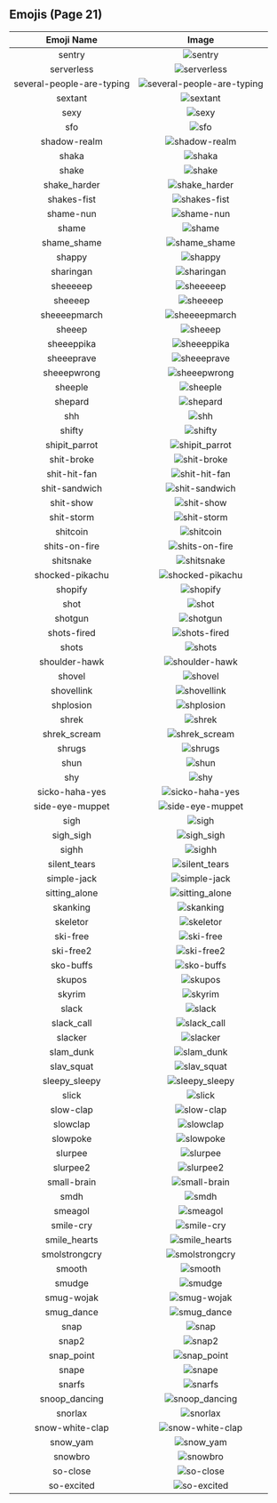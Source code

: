 
  ## Emojis (Page 21)
  |Emoji Name|Image|
  | :-: | :-: |
  |sentry| ![sentry](/emojis/denverdevs/sentry.png)|
  |serverless| ![serverless](/emojis/denverdevs/serverless.png)|
  |several-people-are-typing| ![several-people-are-typing](/emojis/denverdevs/several-people-are-typing.gif)|
  |sextant| ![sextant](/emojis/denverdevs/sextant.png)|
  |sexy| ![sexy](/emojis/denverdevs/sexy.gif)|
  |sfo| ![sfo](/emojis/denverdevs/sfo.png)|
  |shadow-realm| ![shadow-realm](/emojis/denverdevs/shadow-realm.jpg)|
  |shaka| ![shaka](/emojis/denverdevs/shaka.png)|
  |shake| ![shake](/emojis/denverdevs/shake.gif)|
  |shake_harder| ![shake_harder](/emojis/denverdevs/shake_harder.gif)|
  |shakes-fist| ![shakes-fist](/emojis/denverdevs/shakes-fist.gif)|
  |shame-nun| ![shame-nun](/emojis/denverdevs/shame-nun.gif)|
  |shame| ![shame](/emojis/denverdevs/shame.png)|
  |shame_shame| ![shame_shame](/emojis/denverdevs/shame_shame.gif)|
  |shappy| ![shappy](/emojis/denverdevs/shappy.png)|
  |sharingan| ![sharingan](/emojis/denverdevs/sharingan.gif)|
  |sheeeeep| ![sheeeeep](/emojis/denverdevs/sheeeeep.gif)|
  |sheeeep| ![sheeeep](/emojis/denverdevs/sheeeep.gif)|
  |sheeeepmarch| ![sheeeepmarch](/emojis/denverdevs/sheeeepmarch.gif)|
  |sheeep| ![sheeep](/emojis/denverdevs/sheeep.gif)|
  |sheeeppika| ![sheeeppika](/emojis/denverdevs/sheeeppika.gif)|
  |sheeeprave| ![sheeeprave](/emojis/denverdevs/sheeeprave.gif)|
  |sheeepwrong| ![sheeepwrong](/emojis/denverdevs/sheeepwrong.gif)|
  |sheeple| ![sheeple](/emojis/denverdevs/sheeple.png)|
  |shepard| ![shepard](/emojis/denverdevs/shepard.png)|
  |shh| ![shh](/emojis/denverdevs/shh.gif)|
  |shifty| ![shifty](/emojis/denverdevs/shifty.gif)|
  |shipit_parrot| ![shipit_parrot](/emojis/denverdevs/shipit_parrot.gif)|
  |shit-broke| ![shit-broke](/emojis/denverdevs/shit-broke.png)|
  |shit-hit-fan| ![shit-hit-fan](/emojis/denverdevs/shit-hit-fan.gif)|
  |shit-sandwich| ![shit-sandwich](/emojis/denverdevs/shit-sandwich.gif)|
  |shit-show| ![shit-show](/emojis/denverdevs/shit-show.png)|
  |shit-storm| ![shit-storm](/emojis/denverdevs/shit-storm.gif)|
  |shitcoin| ![shitcoin](/emojis/denverdevs/shitcoin.png)|
  |shits-on-fire| ![shits-on-fire](/emojis/denverdevs/shits-on-fire.gif)|
  |shitsnake| ![shitsnake](/emojis/denverdevs/shitsnake.gif)|
  |shocked-pikachu| ![shocked-pikachu](/emojis/denverdevs/shocked-pikachu.png)|
  |shopify| ![shopify](/emojis/denverdevs/shopify.jpg)|
  |shot| ![shot](/emojis/denverdevs/shot.png)|
  |shotgun| ![shotgun](/emojis/denverdevs/shotgun.gif)|
  |shots-fired| ![shots-fired](/emojis/denverdevs/shots-fired.png)|
  |shots| ![shots](/emojis/denverdevs/shots.png)|
  |shoulder-hawk| ![shoulder-hawk](/emojis/denverdevs/shoulder-hawk.gif)|
  |shovel| ![shovel](/emojis/denverdevs/shovel.png)|
  |shovellink| ![shovellink](/emojis/denverdevs/shovellink.gif)|
  |shplosion| ![shplosion](/emojis/denverdevs/shplosion.gif)|
  |shrek| ![shrek](/emojis/denverdevs/shrek.png)|
  |shrek_scream| ![shrek_scream](/emojis/denverdevs/shrek_scream.gif)|
  |shrugs| ![shrugs](/emojis/denverdevs/shrugs.gif)|
  |shun| ![shun](/emojis/denverdevs/shun.png)|
  |shy| ![shy](/emojis/denverdevs/shy.gif)|
  |sicko-haha-yes| ![sicko-haha-yes](/emojis/denverdevs/sicko-haha-yes.png)|
  |side-eye-muppet| ![side-eye-muppet](/emojis/denverdevs/side-eye-muppet.gif)|
  |sigh| ![sigh](/emojis/denverdevs/sigh.gif)|
  |sigh_sigh| ![sigh_sigh](/emojis/denverdevs/sigh_sigh.gif)|
  |sighh| ![sighh](/emojis/denverdevs/sighh.png)|
  |silent_tears| ![silent_tears](/emojis/denverdevs/silent_tears.gif)|
  |simple-jack| ![simple-jack](/emojis/denverdevs/simple-jack.jpg)|
  |sitting_alone| ![sitting_alone](/emojis/denverdevs/sitting_alone.gif)|
  |skanking| ![skanking](/emojis/denverdevs/skanking.jpg)|
  |skeletor| ![skeletor](/emojis/denverdevs/skeletor.png)|
  |ski-free| ![ski-free](/emojis/denverdevs/ski-free.jpg)|
  |ski-free2| ![ski-free2](/emojis/denverdevs/ski-free2.gif)|
  |sko-buffs| ![sko-buffs](/emojis/denverdevs/sko-buffs.png)|
  |skupos| ![skupos](/emojis/denverdevs/skupos.png)|
  |skyrim| ![skyrim](/emojis/denverdevs/skyrim.jpg)|
  |slack| ![slack](/emojis/denverdevs/slack.png)|
  |slack_call| ![slack_call](/emojis/denverdevs/slack_call.png)|
  |slacker| ![slacker](/emojis/denverdevs/slacker.png)|
  |slam_dunk| ![slam_dunk](/emojis/denverdevs/slam_dunk.gif)|
  |slav_squat| ![slav_squat](/emojis/denverdevs/slav_squat.gif)|
  |sleepy_sleepy| ![sleepy_sleepy](/emojis/denverdevs/sleepy_sleepy.gif)|
  |slick| ![slick](/emojis/denverdevs/slick.jpg)|
  |slow-clap| ![slow-clap](/emojis/denverdevs/slow-clap.png)|
  |slowclap| ![slowclap](/emojis/denverdevs/slowclap.gif)|
  |slowpoke| ![slowpoke](/emojis/denverdevs/slowpoke.gif)|
  |slurpee| ![slurpee](/emojis/denverdevs/slurpee.jpg)|
  |slurpee2| ![slurpee2](/emojis/denverdevs/slurpee2.png)|
  |small-brain| ![small-brain](/emojis/denverdevs/small-brain.png)|
  |smdh| ![smdh](/emojis/denverdevs/smdh.gif)|
  |smeagol| ![smeagol](/emojis/denverdevs/smeagol.png)|
  |smile-cry| ![smile-cry](/emojis/denverdevs/smile-cry.gif)|
  |smile_hearts| ![smile_hearts](/emojis/denverdevs/smile_hearts.png)|
  |smolstrongcry| ![smolstrongcry](/emojis/denverdevs/smolstrongcry.png)|
  |smooth| ![smooth](/emojis/denverdevs/smooth.png)|
  |smudge| ![smudge](/emojis/denverdevs/smudge.png)|
  |smug-wojak| ![smug-wojak](/emojis/denverdevs/smug-wojak.png)|
  |smug_dance| ![smug_dance](/emojis/denverdevs/smug_dance.gif)|
  |snap| ![snap](/emojis/denverdevs/snap.png)|
  |snap2| ![snap2](/emojis/denverdevs/snap2.png)|
  |snap_point| ![snap_point](/emojis/denverdevs/snap_point.gif)|
  |snape| ![snape](/emojis/denverdevs/snape.png)|
  |snarfs| ![snarfs](/emojis/denverdevs/snarfs.png)|
  |snoop_dancing| ![snoop_dancing](/emojis/denverdevs/snoop_dancing.gif)|
  |snorlax| ![snorlax](/emojis/denverdevs/snorlax.gif)|
  |snow-white-clap| ![snow-white-clap](/emojis/denverdevs/snow-white-clap.gif)|
  |snow_yam| ![snow_yam](/emojis/denverdevs/snow_yam.png)|
  |snowbro| ![snowbro](/emojis/denverdevs/snowbro.png)|
  |so-close| ![so-close](/emojis/denverdevs/so-close.png)|
  |so-excited| ![so-excited](/emojis/denverdevs/so-excited.gif)|
  